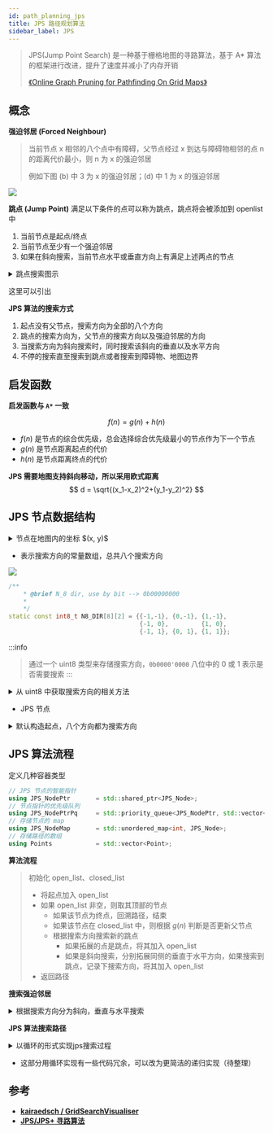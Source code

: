 ```yaml
---
id: path_planning_jps
title: JPS 路径规划算法
sidebar_label: JPS
---
```


> JPS(Jump Point Search) 是一种基于栅格地图的寻路算法，基于 A* 算法的框架进行改进，提升了速度并减小了内存开销 
> 
> [《Online Graph Pruning for Pathfinding On Grid Maps》](https://ojs.aaai.org/index.php/AAAI/article/view/7994)

## 概念
**强迫邻居 (Forced Neighbour)**
> 当前节点 x 相邻的八个点中有障碍，父节点经过 x 到达与障碍物相邻的点 n 的距离代价最小，则 n 为 x 的强迫邻居
>
> 例如下图 (b) 中 3 为 x 的强迫邻居；(d) 中 1 为 x 的强迫邻居

![](https://pictures-1304295136.cos.ap-guangzhou.myqcloud.com/wiki/robot/jps/forced_neighbour.png)

**跳点 (Jump Point)**
满足以下条件的点可以称为跳点，跳点将会被添加到 openlist 中
1. 当前节点是起点/终点
2. 当前节点至少有一个强迫邻居
3. 如果在斜向搜索，当前节点水平或垂直方向上有满足上述两点的节点

<details>
<summary> 跳点搜索图示</summary>

非斜向搜索到跳点

![](https://pictures-1304295136.cos.ap-guangzhou.myqcloud.com/wiki/robot/jps/jump_point_02.png)

斜向搜索到跳点

![](https://pictures-1304295136.cos.ap-guangzhou.myqcloud.com/wiki/robot/jps/jump_point.png)
</details>

这里可以引出

**JPS 算法的搜索方式**
1. 起点没有父节点，搜索方向为全部的八个方向
2. 跳点的搜索方向为，父节点的搜索方向以及强迫邻居的方向
3. 当搜索方向为斜向搜索时，同时搜索该斜向的垂直以及水平方向
4. 不停的搜索直至搜索到跳点或者搜索到障碍物、地图边界


## 启发函数
**启发函数与 `A*` 一致**

$$
f(n) = g(n) + h(n)
$$

- $f(n)$ 是节点的综合优先级，总会选择综合优先级最小的节点作为下一个节点
- $g(n)$ 是节点距离起点的代价
- $h(n)$ 是节点距离终点的代价

**JPS 需要地图支持斜向移动，所以采用欧式距离**
$$
d = \sqrt{(x_1-x_2)^2+(y_1-y_2)^2}
$$

## JPS 节点数据结构

<details>
<summary> 节点在地图内的坐标 $(x, y)$</summary>

``` cpp
class Point {
public:
    int x = 0, y = 0;
    Point() = default;
    Point(int x, int y) : x(x), y(y) {}
    Point operator+(const Point &other) const {
        return {x + other.x, y + other.y};
    }
};
```
</details>

- 表示搜索方向的常量数组，总共八个搜索方向

![](https://pictures-1304295136.cos.ap-guangzhou.myqcloud.com/wiki/robot/jps/n8_dir.png)
``` cpp
/**
    * @brief N_8 dir, use by bit --> 0b00000000
    * 
    */
static const int8_t N8_DIR[8][2] = {{-1,-1}, {0,-1}, {1,-1},
                                    {-1, 0},         {1, 0},
                                    {-1, 1}, {0, 1}, {1, 1}};
```

:::info
> 通过一个 uint8 类型来存储搜索方向，`0b0000'0000` 八位中的 0 或 1 表示是否需要搜索
:::

<details>
<summary>从 uint8 中获取搜索方向的相关方法</summary>

``` cpp
typedef uint8_t jps_nds;

static int8_t get_N8_Direction_Position(int8_t dx, int8_t dy) {
    for (int8_t i = 0; i < 8; i++) {
        if (N8_DIR[i][0] == dx && N8_DIR[i][1] == dy) {
            return i;
        }
    }
    return -1;
}

static void set_Direction_Bit(jps_nds& val, uint8_t position) {
    val |= (1 << position);
}

static bool is_Direction_Bit_Set(jps_nds val, uint8_t position) {
    return (val & (1 << position)) != 0;
}
```
</details>

- JPS 节点

<details>
<summary> 默认构造起点，八个方向都为搜索方向</summary>

``` cpp
class JPS_Node : public Point {
    using JPS_NodePtr = std::shared_ptr<JPS_Node>;
public:
    float g = 0;
    float h = 0;
    JPS_NodePtr parent_ = nullptr;
    jps_nds n_ds_       = 0b00000000;
    bool is_closed      = false;

    JPS_Node() = default;

    explicit
    JPS_Node(int x, int y) : Point(x, y), g(0), h(0), is_closed(false) {
        n_ds_ = 0b11111111;
    }
    explicit
    JPS_Node(int _x, int _y, int d_x, int d_y, float _g, float _h, JPS_NodePtr _parent, jps_nds _n_ds) :
            Point(_x, _y), parent_(std::move(_parent))
            , g(_g), h(_h), is_closed(false)
    {
        n_ds_ = _n_ds;
        set_Direction_Bit(n_ds_, get_N8_Direction_Position(d_x, d_y));
    }

    float f() { return g + h; }

    struct Comparators {
        bool operator()(const JPS_NodePtr& a, JPS_NodePtr& b) const {
            return (((*a).f() != (*b).f()) ? ((*a).f() > (*b).f()) : ((*a).g > (*b).g));
        }
    };
    bool operator==(const JPS_Node& other) const { return x == other.x && y == other.y; }
};
```

</details>

## JPS 算法流程

定义几种容器类型

``` cpp
// JPS 节点的智能指针
using JPS_NodePtr       = std::shared_ptr<JPS_Node>;
// 节点指针的优先级队列
using JPS_NodePtrPq     = std::priority_queue<JPS_NodePtr, std::vector<JPS_NodePtr>, JPS_Node::Comparators>;
// 存储节点的 map
using JPS_NodeMap       = std::unordered_map<int, JPS_Node>;
// 存储路径的数组
using Points            = std::vector<Point>;
```

**算法流程**
> 初始化 open_list、closed_list
> - 将起点加入 open_list
> - 如果 open_list 非空，则取其顶部的节点
>   - 如果该节点为终点，回溯路径，结束
>   - 如果该节点在 closed_list 中，则根据 $g(n)$ 判断是否更新父节点
>   - 根据搜索方向搜索新的跳点
>     - 如果拓展的点是跳点，将其加入 open_list
>     - 如果是斜向搜索，分别拓展同侧的垂直于水平方向，如果搜索到跳点，记录下搜索方向，将其加入 open_list
> - 返回路径

**搜索强迫邻居**

<details>
<summary>根据搜索方向分为斜向，垂直与水平搜索</summary>

``` cpp
bool JPS_Planner::is_Point_Valid(int x, int y) const
{
    // 判断当前坐标是否在地图内
}

bool JPS_Planner::search_Force_Neighbor(int x, int y, int d_x, int d_y, jps_nds &n_ds) {
    auto value = ([&](int x, int y) -> jps_nds {
        // 获取地图点的值
    });
    bool res = false;
    if (d_x != 0 && d_y != 0) {
        /*
            * | O |   |   |
            * | # | N |   |
            * | ↗ | # | O |
            */
        if (is_Point_Valid(x - d_x, y      ) && value(x - d_x, y      ) == 0 && 
            is_Point_Valid(x - d_x, y + d_y) && value(x - d_x, y + d_y) != 0 && 
                                                value(x      , y      ) != 0)
        {
            set_Direction_Bit(n_ds, get_N8_Direction_Position(-1 * d_x, d_y));
            res = true;
        }
        if (is_Point_Valid(x      , y - d_y) && value(x      , y - d_y) == 0 && 
            is_Point_Valid(x + d_x, y - d_y) && value(x + d_x, y - d_y) != 0 && 
                                                value(x      , y      ) != 0)
        {
            set_Direction_Bit(n_ds, get_N8_Direction_Position(d_x, -1 * d_y));
            res = true;
        }
        return res;
    }
    if (d_x == 0) {
        /*
            * | O |   | O |
            * | # | N | # |
            * | * | ↑ | * |
            */
        if (is_Point_Valid(x  -  1, y      ) && value(x  -  1, y      ) == 0 && 
            is_Point_Valid(x  -  1, y + d_y) && value(x  -  1, y + d_y) != 0 && 
                                                value(x      , y      ) != 0)
        {
            set_Direction_Bit(n_ds, get_N8_Direction_Position(-1, d_y));
            res = true;
        }
        if (is_Point_Valid(x  +  1, y      ) && value(x  +  1, y      ) == 0 && 
            is_Point_Valid(x  +  1, y + d_y) && value(x  +  1, y + d_y) != 0 && 
                                                value(x      , y      ) != 0)
        {
            set_Direction_Bit(n_ds, get_N8_Direction_Position( 1, d_y));
            res = true;
        }
        return res;
    } else if (d_y == 0) {
        /*
            * | * | # | O |
            * | → | N |   |
            * | * | # | O |
            */
        if (is_Point_Valid(x      , y  -  1) && value(x      , y  -  1) == 0 && 
            is_Point_Valid(x + d_x, y  -  1) && value(x + d_x, y  -  1) != 0 && 
                                                value(x      , y      ) != 0)
        {
            set_Direction_Bit(n_ds, get_N8_Direction_Position(d_x, -1));
            res = true;
        }
        if (is_Point_Valid(x      , y  +  1) && value(x      , y  +  1) == 0 && 
            is_Point_Valid(x + d_x, y  +  1) && value(x + d_x, y  +  1) != 0 && 
                                                value(x      , y      ) != 0)
        {
            set_Direction_Bit(n_ds, get_N8_Direction_Position(d_x,  1));
            res = true;
        }
        return res;
    }
    return false;
}
```

</details>

**JPS 算法搜索路径**

<details>
<summary>以循环的形式实现jps搜索过程</summary>

``` cpp
Points JPS_Planner::jps_Plan(int start_x, int start_y, int goal_x, int goal_y) {
    Points          jps_path    = Points();
    JPS_NodePtr     p_curr_node = nullptr;
    JPS_NodePtrPq   open_list   = JPS_NodePtrPq();
    JPS_NodeMap     closed_list = JPS_NodeMap();
    auto coord_2_Idx = [&](int x, int y) -> int {
        // return x + y * map_cols
        // 将坐标转换为唯一 idx
    };
    closed_list[coord_2_Idx(start_x, start_y)] = JPS_Node(start_x, start_y);
    open_list.emplace(std::make_shared<JPS_Node>(closed_list[coord_2_Idx(start_x, start_y)]));
    while (!open_list.empty()) {
        p_curr_node = open_list.top();
        open_list.pop();
        if (p_curr_node->is_closed) {
            continue;
        } else {
            p_curr_node->is_closed = true;
        }
        int x = p_curr_node->x;
        int y = p_curr_node->y;
        if (x == goal_x && y == goal_y) {
            while (p_curr_node != nullptr) {
                jps_path.emplace_back(p_curr_node->x, p_curr_node->y);
                p_curr_node = p_curr_node->parent_;
            }
            break;
        }
        for (int i = 0; i < 8; ++i) {
            if (!is_Direction_Bit_Set(p_curr_node->n_ds_, i)) {
                continue;
            }
            int d_x = N8_DIR[i][0], d_y = N8_DIR[i][1];
            int n_x = x + d_x, n_y = y + d_y;
            jps_nds n_ds = 0b00000000;
            bool is_jump_point = false;
            while (true) {
                if (!is_Point_Valid(n_x, n_y) || !is_Point_Free(n_x, n_y)) {
                    break;
                }

                if (n_x == goal_x && n_y == goal_y) {
                    is_jump_point = true;
                    break;
                }

                bool res = false;
                if (search_Force_Neighbor(n_x, n_y, d_x, d_y, n_ds)) {
                    res = true;
                }

                int tmp_n_x, tmp_n_y;
                if (d_x != 0 && d_y != 0) {
                    // 斜向搜索时，需要同时搜索同向的水平与垂直方向
                    /*
                        * | * | ↑ |   |
                        * | * | ↑ |   |
                        * | * | N | → | → | → |
                        * | ↗ | * | * | * | * |
                        */
                    tmp_n_x = n_x + d_x; tmp_n_y = n_y;
                    bool is_jump_point_straight = false;
                    while (true) {
                        if (!is_Point_Valid(tmp_n_x, tmp_n_y) || !is_Point_Free(tmp_n_x, tmp_n_y)) {
                            break;
                        }
                        if (tmp_n_x == goal_x && tmp_n_y == goal_y) {
                            is_jump_point_straight = true;
                            break;
                        }
                        jps_nds tmp_n_ds = 0b00000000;
                        if (search_Force_Neighbor(tmp_n_x, tmp_n_y, d_x, 0, tmp_n_ds)) {
                            is_jump_point_straight = true;
                            break;
                        }
                        tmp_n_x += d_x;
                    }
                    if (is_jump_point_straight) {
                        set_Direction_Bit(n_ds, get_N8_Direction_Position(d_x, 0));
                        res = true;
                    }
                    is_jump_point_straight = false;
                    tmp_n_x = n_x; tmp_n_y = n_y + d_y;
                    while (true) {
                        if (!is_Point_Valid(tmp_n_x, tmp_n_y) || !is_Point_Free(tmp_n_x, tmp_n_y)) {
                            break;
                        }
                        if (tmp_n_x == goal_x && tmp_n_y == goal_y) {
                            is_jump_point_straight = true;
                            break;
                        }
                        jps_nds tmp_n_ds = 0b00000000;
                        if (search_Force_Neighbor(tmp_n_x, tmp_n_y, 0, d_y, tmp_n_ds)) {
                            is_jump_point_straight = true;
                            break;
                        }
                        tmp_n_y += d_y;
                    }
                    if (is_jump_point_straight) {
                        set_Direction_Bit(n_ds, get_N8_Direction_Position(0, d_y));
                        res = true;
                    }
                }

                if (res) {
                    is_jump_point = true;
                    break;
                }
                n_x += d_x;
                n_y += d_y;

            }

            if (is_jump_point) {
                float g = p_curr_node->g + euclidian_Distance(n_x, n_y, p_curr_node->x, p_curr_node->y);
                float h = euclidian_Distance(n_x, n_y, goal_x, goal_y);
                if (closed_list.find(coord_2_Idx(n_x, n_y)) == closed_list.end()) {
                    closed_list[coord_2_Idx(n_x, n_y)] = JPS_Node(n_x, n_y, d_x, d_y, g, h, p_curr_node, n_ds);
                    open_list.emplace(std::make_shared<JPS_Node>(closed_list[coord_2_Idx(n_x, n_y)]));
                } else {
                    if (g < closed_list[coord_2_Idx(n_x, n_y)].g) {
                        closed_list[coord_2_Idx(n_x, n_y)] = JPS_Node(n_x, n_y, d_x, d_y, g, h, p_curr_node, n_ds);
                        open_list.emplace(std::make_shared<JPS_Node>(closed_list[coord_2_Idx(n_x, n_y)]));
                    }
                }
            }
        }
    }
    return jps_path;
}
```
</details>

- 这部分用循环实现有一些代码冗余，可以改为更简洁的递归实现（待整理）


## 参考
- **[kairaedsch / GridSearchVisualiser](https://github.com/kairaedsch/GridSearchVisualiser)**
- **[JPS/JPS+ 寻路算法](https://www.cnblogs.com/KillerAery/p/12242445.html)**